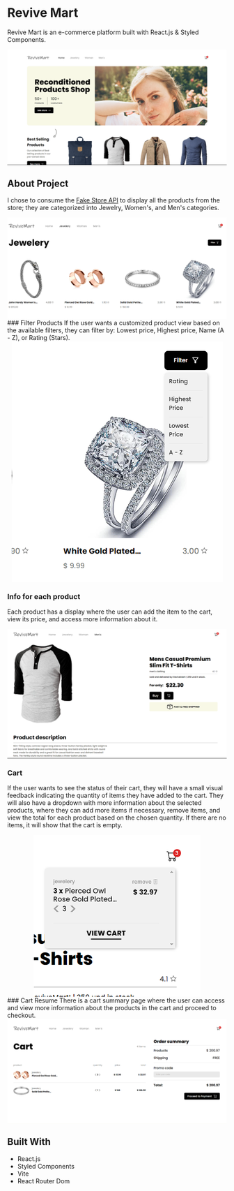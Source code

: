 # Revive Mart

Revive Mart is an e-commerce platform built with React.js & Styled Components.

<div align="center">
  <img align="center" src="./.github/screenshot.png">
</div>

## About Project

I chose to consume the <a href="https://fakestoreapi.com/">Fake Store API</a> to display all the products from the store; they are categorized into Jewelry, Women's, and Men's categories. 

<div align="center">
  <img align="center" src="./.github/categories.png">
</div>
### Filter Products
If the user wants a customized product view based on the available filters, they can filter by: Lowest price, Highest price, Name (A - Z), or Rating (Stars).

<div align="center">
  <img align="center" src="./.github/filter.png">
</div>

### Info for each product
Each product has a display where the user can add the item to the cart, view its price, and access more information about it.

<div align="center">
  <img align="center" src="./.github/product.png">
</div>

### Cart 
If the user wants to see the status of their cart, they will have a small visual feedback indicating the quantity of items they have added to the cart. They will also have a dropdown with more information about the selected products, where they can add more items if necessary, remove items, and view the total for each product based on the chosen quantity. If there are no items, it will show that the cart is empty.

<div align="center">
  <img align="center" src="./.github/cart.png">
</div>
### Cart Resume
There is a cart summary page where the user can access and view more information about the products in the cart and proceed to checkout.

<div align="center">
  <img align="center" src="./.github/cart-2.png">
</div>


## Built With

- React.js
- Styled Components
- Vite
- React Router Dom
